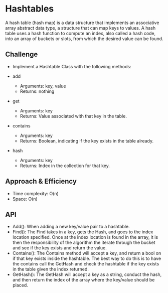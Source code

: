 # Hashtables
A hash table (hash map) is a data structure that implements an associative array abstract data type, a structure that can map keys to values. A hash table uses a hash function to compute an index, also called a hash code, into an array of buckets or slots, from which the desired value can be found.          

## Challenge
- Implement a Hashtable Class with the following methods:

- add
    - Arguments: key, value
    - Returns: nothing

- get
    - Arguments: key
    - Returns: Value associated with that key in the table.

- contains
    - Arguments: key
    - Returns: Boolean, indicating if the key exists in the table already.

- hash
    - Arguments: key
    - Returns: Index in the collection for that key.
                          
## Approach & Efficiency
- Time complexity: O(n)
- Space: O(n)

## API
- Add(): When adding a new key/value pair to a hashtable.
- Find(): The Find takes in a key, gets the Hash, and goes to the index location specified. Once at the index location is found in the array, it is then the responsibility of the algorithm the iterate through the bucket and see if the key exists and return the value.
- Contains(): The Contains method will accept a key, and return a bool on if that key exists inside the hashtable. The best way to do this is to have the contains call the GetHash and check the hashtable if the key exists in the table given the index returned.
- GetHash(): The GetHash will accept a key as a string, conduct the hash, and then return the index of the array where the key/value should be placed.